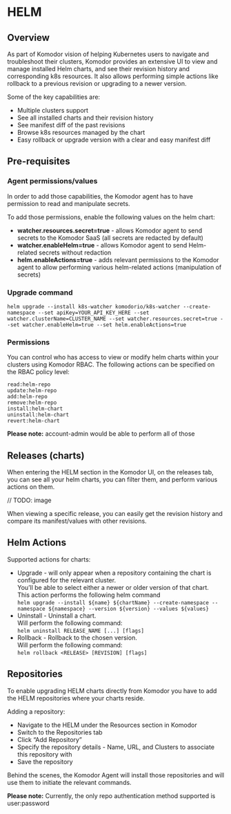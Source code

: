 # HELM

## Overview
As part of Komodor vision of helping Kubernetes users to navigate and troubleshoot their clusters, Komodor provides an extensive UI to view and manage installed Helm charts, and see their revision history and corresponding k8s resources. It also allows performing simple actions like rollback to a previous revision or upgrading to a newer version.

Some of the key capabilities are:  

- Multiple clusters support  
- See all installed charts and their revision history   
- See manifest diff of the past revisions   
- Browse k8s resources managed by the chart   
- Easy rollback or upgrade version with a clear and easy manifest diff   

## Pre-requisites 
### Agent permissions/values
In order to add those capabilities, the Komodor agent has to have permission to read and manipulate secrets.

To add those permissions, enable the following values on the helm chart:  

- **watcher.resources.secret=true** - allows Komodor agent to send secrets to the Komodor SaaS (all secrets are redacted by default)  
- **watcher.enableHelm=true** - allows Komodor agent to send Helm-related secrets without redaction  
- **helm.enableActions=true**  - adds relevant permissions to the Komodor agent to allow performing various helm-related actions (manipulation of secrets)  


### Upgrade command

`helm upgrade --install k8s-watcher komodorio/k8s-watcher --create-namespace --set apiKey=YOUR_API_KEY_HERE --set watcher.clusterName=CLUSTER_NAME --set watcher.resources.secret=true --set watcher.enableHelm=true --set helm.enableActions=true`

### Permissions 
You can control who has access to view or modify helm charts within your clusters using Komodor RBAC.
The following actions can be specified on the RBAC policy level:

`read:helm-repo`  
`update:helm-repo`  
`add:helm-repo`  
`remove:helm-repo`  
`install:helm-chart`  
`uninstall:helm-chart`  
`revert:helm-chart`  

**Please note:** account-admin would be able to perform all of those

## Releases (charts)
When entering the HELM section in the Komodor UI, on the releases tab, you can see all your helm charts, you can filter them, and perform various actions on them. 

// TODO: image

When viewing a specific release, you can easily get the revision history and compare its manifest/values with other revisions.

## Helm Actions

Supported actions for charts:
- Upgrade - will only appear when a repository containing the chart is configured for the relevant cluster.   
You’ll be able to select either a newer or older version of that chart.  
This action performs the following helm command  
`helm upgrade --install ${name} ${chartName} --create-namespace --namespace ${namespace} --version ${version} --values ${values}`
- Uninstall - Uninstall a chart.  
Will perform the following command:  
`helm uninstall RELEASE_NAME [...] [flags]`  
- Rollback - Rollback to the chosen version.  
Will perform the following command:   
`helm rollback <RELEASE> [REVISION] [flags]`

## Repositories
To enable upgrading HELM charts directly from Komodor you have to add the HELM repositories where your charts reside.

Adding a repository: 

- Navigate to the HELM under the Resources section in Komodor   
- Switch to the Repositories tab  
- Click “Add Repository”  
- Specify the repository details - Name, URL, and Clusters to associate this repository with  
- Save the repository  

Behind the scenes, the Komodor Agent will install those repositories and will use them to initiate the relevant commands. 

**Please note:** Currently, the only repo authentication method supported is user:password




